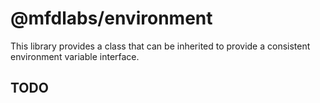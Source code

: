 # @mfdlabs/environment

This library provides a class that can be inherited to provide a consistent environment variable interface.

## TODO